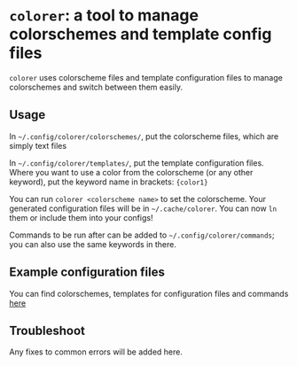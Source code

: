 # `colorer`: a tool to manage colorschemes and template config files

`colorer` uses colorscheme files and template configuration files to manage colorschemes and switch between them easily.

## Usage

In `~/.config/colorer/colorschemes/`, put the colorscheme files, which are simply text files

In ``~∕.config/colorer/templates/``, put the template configuration files. Where you want to use a color from the colorscheme (or any other keyword), put the keyword name in brackets: `{color1}`

You can run `colorer <colorscheme name>` to set the colorscheme. Your generated configuration files will be in `~/.cache/colorer`. You can now `ln` them or include them into your configs!

Commands to be run after can be added to `~/.config/colorer/commands`; you can also use the same keywords in there.

## Example configuration files

You can find colorschemes, templates for configuration files and commands [here](https://github.com/ngynLk/colorer-files)

## Troubleshoot

Any fixes to common errors will be added here.
